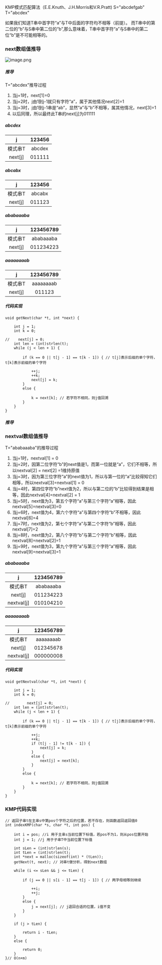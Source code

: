 KMP模式匹配算法（E.E.Knuth、J.H.Morris和V.R.Pratt)
S="abcdefgab"
T="abcdex"

如果我们知道T串中首字符“a”与T中后面的字符均不相等（前提）。
而T串中的第二位的“b”与S串中第二位的“b”,那么意味着，T串中首字符“a”与S串中的第二位“b”是不可能相等的。

### next数组值推导
![image.png](https://upload-images.jianshu.io/upload_images/15146921-caefc4e4cd90ce28.png?imageMogr2/auto-orient/strip%7CimageView2/2/w/1240)

##### 推导
T="abcdex"推导过程
1. 当j=1时，next[1]=0
2. 当j=2时，j由1到j-1就只有字符“a”，属于其他情况next[2]=1
3. 当j=3时，j由1到j-1串是“ab”，显然“a”与“b”不相等，属其他情况，next[3]=1
4. 以后同理，所以最终此T串的next[j]为011111

##### abcdex
| j | 123456 |
| :-: | :---: |
| 模式串T | abcdex |
| next[j] | 011111 | 

##### abcabx
| j | 123456 |
| :-: | :---: |
| 模式串T | abcabx |
| next[j] | 011123 | 

##### ababaaaba
| j | 123456789 |
| :-: | :---: |
| 模式串T | ababaaaba |
| next[j] | 011234223 | 

##### aaaaaaaab
| j | 123456789 |
| :-: | :---: |
| 模式串T | aaaaaaaab |
| next[j] | 011123 | 

##### 代码实现
```
void getNext(char *t, int *next) {
    
    int j = 1;
    int k = 0;
    
//    next[j] = 0;
    int len = (int)strlen(t);
    while (j < len + 1) { 
        
        if (k == 0 || t[j - 1] == t[k - 1]) { // t[j]表示后缀的单个字符，t[k]表示前缀的单个字符
            
            ++j;
            ++k;
            next[j] = k;
        }
        else {
            
            k = next[k]; // 若字符不相同，则j值回溯
        }
    }
}
```
##### 推导
### nextval数组值推导
T="ababaaaba"的推导过程
1. 当j=1时，nextval[1] = 0
2. 当j=2时，因第二位字符“b”的next值是1，而第一位就是“a”，它们不相等，所以nextval[2] = next[2] =1维持原值
3. 当j=3时，因为第三位字符“a”的next值为1，所以与第一位的“a”比较得知它们相等，所以nextval[3]=nextval[1] = 0
4. 当j=4时，第四位字符“b”next值为2，所以与第二位的“b”比较得到结果是相等，因此nextval[4]=nextval[2] = 1
5. 当j=5时，next值为3，第五个字符“a”与第三个字符“a”相等，因此nextval[5]=nextval[3]=0
6. 当j=6时，next值为4，第六个字符“a”与第四个字符“b”不相等，因此nextval[6]=4
7. 当j=7时，next值为2，第七个字符“a”与第二个字符“b”相等，因此nextval[7]=2
8. 当j=8时，next值为2，第八个字符“b”与第二个字符“b”相等，因此nextval[8]=nextval[2]=1
9. 当j=9时，next值为3，第九个字符“a”与第三个字符“a”相等，因此nextval[9]=nextval[3]=1

##### ababaaaba
| j | 123456789 |
| :-: | :---: |
| 模式串T | ababaaaba |
| next[j] | 011234223 | 
| nextval[j] | 010104210 | 

##### aaaaaaaab
| j | 123456789 |
| :-: | :---: |
| 模式串T | aaaaaaaab |
| next[j] | 012345678 | 
| nextval[j] | 000000008 | 

##### 代码实现
```
void getNextval(char *t, int *next) {
    
    int j = 1;
    int k = 0;
    
//        next[j] = 0;
    int len = (int)strlen(t);
    while (j < len + 1) {
        
        if (k == 0 || t[j - 1] == t[k - 1]) { // t[j]表示后缀的单个字符，t[k]表示前缀的单个字符
            
            ++j;
            ++k;
            if (t[j - 1] != t[k - 1]) {
                next[j] = k;
            }
            else {
                next[j] = next[k];
            }
        }
        else {
            
            k = next[k]; // 若字符不相同，则j值回溯
        }
    }
}
```

### KMP代码实现
```
// 返回子串t在主串s中第pos个字符之后的位置，若不存在，则函数返回返回值0
int indexKMP(char *s, char *t, int pos) {
    
    int i = pos; //i 用于主串s当前位置下标值，若pos不为1，则从pos位置开始
    int j = 1; //j 用于子串T中当前位置下标值
    
    int sLen = (int)strlen(s);
    int tLen = (int)strlen(t);
    int *next = malloc(sizeof(int) * (tLen));
    getNext(t, next); // 对串t做分析，得到next数组
    
    while (i <= sLen && j <= tLen) {
        
        if (j == 0 || s[i - 1] == t[j - 1]) { // 两字母相等则继续
            
            ++i;
            ++j;
        }
        else {
            j = next[j]; // j退回合适的位置，i值不变
        }
    }
    
    if (j > tLen) {
        
        return i - tLen;
    }
    else {
        
        return 0;
    }
}// O(n+m)
```